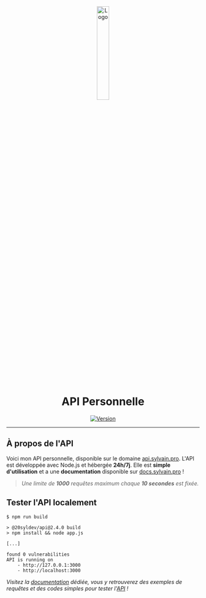 <div align="center">
  <a href="https://api.sylvain.pro"><img src="https://api.sylvain.pro/favicon.ico" alt="Logo" width="25%" height="auto"/></a>

  # API Personnelle
  [![Version](https://custom-icon-badges.demolab.com/badge/Version%20:-v2.4.0-6479ee?logo=api.sylvain.pro&labelColor=23272A)](https://github.com/20syldev/api/releases/latest)
</div>

---

## À propos de l'API
Voici mon API personnelle, disponible sur le domaine [api.sylvain.pro](https://api.sylvain.pro).
L'API est développée avec Node.js et hébergée **24h/7j**. Elle est **simple d'utilisation** et a une **documentation** disponible sur [docs.sylvain.pro](https://docs.sylvain.pro) !
> *Une limite de **1000** requêtes maximum chaque **10 secondes** est fixée.* 

## Tester l'API localement
```console
$ npm run build
```
```console
> @20syldev/api@2.4.0 build
> npm install && node app.js

[...]

found 0 vulnerabilities
API is running on
    - http://127.0.0.1:3000
    - http://localhost:3000
```

*Visitez la [documentation](https://docs.sylvain.pro) dédiée, vous y retrouverez des exemples de requêtes et des codes simples pour tester l'[API](https://api.sylvain.pro) !*